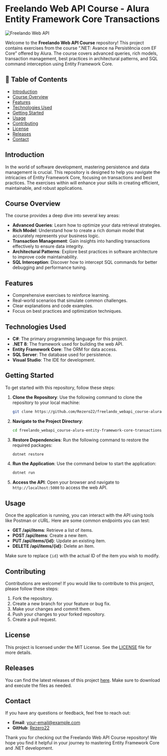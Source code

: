 # Freelando Web API Course - Alura Entity Framework Core Transactions

![Freelando Web API](https://img.shields.io/badge/Freelando%20Web%20API-blue?style=for-the-badge&logo=dotnet&logoColor=white)

Welcome to the **Freelando Web API Course** repository! This project contains exercises from the course “.NET: Avance na Persistência com EF Core” offered by Alura. The course covers advanced queries, rich models, transaction management, best practices in architectural patterns, and SQL command interception using Entity Framework Core.

## 🚀 Table of Contents

- [Introduction](#introduction)
- [Course Overview](#course-overview)
- [Features](#features)
- [Technologies Used](#technologies-used)
- [Getting Started](#getting-started)
- [Usage](#usage)
- [Contributing](#contributing)
- [License](#license)
- [Releases](#releases)
- [Contact](#contact)

## Introduction

In the world of software development, mastering persistence and data management is crucial. This repository is designed to help you navigate the intricacies of Entity Framework Core, focusing on transactions and best practices. The exercises within will enhance your skills in creating efficient, maintainable, and robust applications.

## Course Overview

The course provides a deep dive into several key areas:

- **Advanced Queries**: Learn how to optimize your data retrieval strategies.
- **Rich Model**: Understand how to create a rich domain model that accurately represents your business logic.
- **Transaction Management**: Gain insights into handling transactions effectively to ensure data integrity.
- **Architectural Patterns**: Explore best practices in software architecture to improve code maintainability.
- **SQL Interception**: Discover how to intercept SQL commands for better debugging and performance tuning.

## Features

- Comprehensive exercises to reinforce learning.
- Real-world scenarios that simulate common challenges.
- Clear explanations and code examples.
- Focus on best practices and optimization techniques.

## Technologies Used

- **C#**: The primary programming language for this project.
- **.NET 8**: The framework used for building the web API.
- **Entity Framework Core**: The ORM for data access.
- **SQL Server**: The database used for persistence.
- **Visual Studio**: The IDE for development.

## Getting Started

To get started with this repository, follow these steps:

1. **Clone the Repository**: Use the following command to clone the repository to your local machine:

   ```bash
   git clone https://github.com/Rezero22/freelando_webapi_course-alura-entity-framework-core-transactions_part-6_dotnet-8_csharp-12.git
   ```

2. **Navigate to the Project Directory**:

   ```bash
   cd freelando_webapi_course-alura-entity-framework-core-transactions_part-6_dotnet-8_csharp-12
   ```

3. **Restore Dependencies**: Run the following command to restore the required packages:

   ```bash
   dotnet restore
   ```

4. **Run the Application**: Use the command below to start the application:

   ```bash
   dotnet run
   ```

5. **Access the API**: Open your browser and navigate to `http://localhost:5000` to access the web API.

## Usage

Once the application is running, you can interact with the API using tools like Postman or cURL. Here are some common endpoints you can test:

- **GET /api/items**: Retrieve a list of items.
- **POST /api/items**: Create a new item.
- **PUT /api/items/{id}**: Update an existing item.
- **DELETE /api/items/{id}**: Delete an item.

Make sure to replace `{id}` with the actual ID of the item you wish to modify.

## Contributing

Contributions are welcome! If you would like to contribute to this project, please follow these steps:

1. Fork the repository.
2. Create a new branch for your feature or bug fix.
3. Make your changes and commit them.
4. Push your changes to your forked repository.
5. Create a pull request.

## License

This project is licensed under the MIT License. See the [LICENSE](LICENSE) file for more details.

## Releases

You can find the latest releases of this project [here](https://github.com/Rezero22/freelando_webapi_course-alura-entity-framework-core-transactions_part-6_dotnet-8_csharp-12/releases). Make sure to download and execute the files as needed.

## Contact

If you have any questions or feedback, feel free to reach out:

- **Email**: your-email@example.com
- **GitHub**: [Rezero22](https://github.com/Rezero22)

Thank you for checking out the Freelando Web API Course repository! We hope you find it helpful in your journey to mastering Entity Framework Core and .NET development.